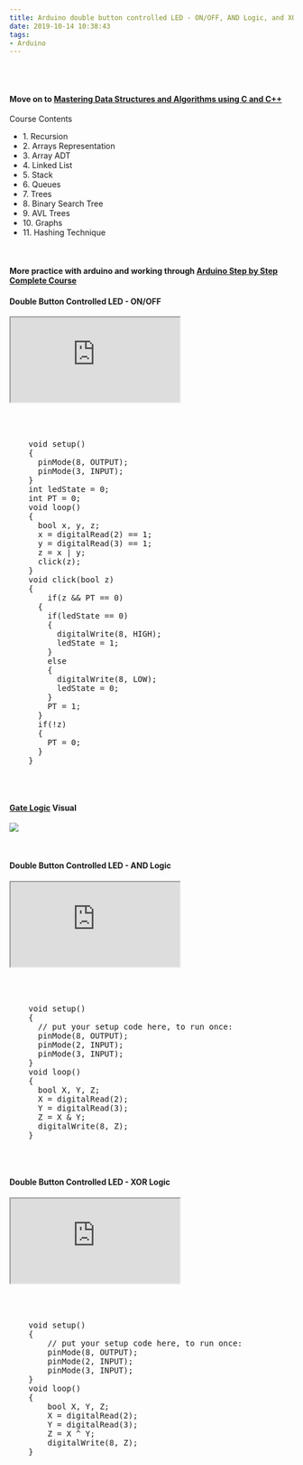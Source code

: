 ```yaml
---
title: Arduino double button controlled LED - ON/OFF, AND Logic, and XOR Logic  
date: 2019-10-14 10:38:43
tags: 
- Arduino
---
```


<br>
<br>
<h4>Move on to 
<a href="https://www.udemy.com/course/datastructurescncpp/learn/lecture/13319372?start=0#overview">
    Mastering Data Structures and Algorithms using C and C++</a>
</h4>   
<span>
Course Contents
<ul>
<li>1. Recursion</li>
<li>2. Arrays Representation</li>
<li>3. Array ADT</li>
<li>4. Linked List</li>
<li>5. Stack</li>
<li>6. Queues</li>
<li>7. Trees</li>
<li>8. Binary Search Tree</li>
<li>9. AVL Trees</li>
<li>10. Graphs</li>
<li>11. Hashing Technique</li>
</ul>
</span>
<br>
<h4>More practice with arduino and working through 
<a href="https://www.udemy.com/course/arduino-new-2019-more-than-50-hours-complete-course">Arduino Step by Step Complete Course</a>
</h4>
<h4>Double Button Controlled LED - ON/OFF </h4>
<span>
<div class="video-container"><iframe src="https://www.youtube.com/embed/yFxUzTYUUd8"></iframe></div>
</span>    
<br>
<br>
<div  itemprop ="text">
<div class ="codebox"  >
<pre >
<span align-text="left">
    void setup() 
    {
      pinMode(8, OUTPUT);
      pinMode(3, INPUT);
    }
    int ledState = 0;
    int PT = 0;
    void loop() 
    {
      bool x, y, z;
      x = digitalRead(2) == 1; 
      y = digitalRead(3) == 1;
      z = x | y; 
      click(z); 
    }
    void click(bool z)
    {
        if(z && PT == 0)
      {
        if(ledState == 0)
        {
          digitalWrite(8, HIGH);
          ledState = 1;   
        }
        else
        {
          digitalWrite(8, LOW);
          ledState = 0;
        }
        PT = 1;
      }
      if(!z) 
      {
        PT = 0;
      }
    }                  
</span>  
</pre>
</div>    
</div>  
<br>
<h4>
<a href ="https://i0.wp.com/download.e-bookshelf.de/download/0000/6295/98/L-X-0000629598-0001312433.XHTML/images/c01/table_image_002.gif">
Gate Logic</a> Visual</h4>

![](/images/gate_logic_visual.jpg)

<br>
<h4>Double Button Controlled LED - AND Logic </h4>
<span>
<div class="video-container"><iframe src="https://www.youtube.com/embed/iChOzk2zywc"></iframe></div>   
</span>    
<br>
<br>
<div  itemprop ="text">
<div class ="codebox"  >
<pre >
<span align-text="left">
    void setup() 
    {
      // put your setup code here, to run once:
      pinMode(8, OUTPUT);
      pinMode(2, INPUT);
      pinMode(3, INPUT);
    }
    void loop() 
    {
      bool X, Y, Z;
      X = digitalRead(2);
      Y = digitalRead(3);
      Z = X & Y;
      digitalWrite(8, Z);
    }
</span>  
</pre>
</div>    
</div>  
<br>
<h4>Double Button Controlled LED - XOR Logic </h4>
<span>
<div class="video-container"><iframe src="https://www.youtube.com/embed/CyE4lyY5CLs"></iframe></div>    
</span>    
<br>
<br>
<div  itemprop ="text">
<div class ="codebox"  >
<pre >
<span align-text="left">
    void setup() 
    {
        // put your setup code here, to run once:
        pinMode(8, OUTPUT);
        pinMode(2, INPUT);
        pinMode(3, INPUT);
    }
    void loop() 
    {
        bool X, Y, Z;
        X = digitalRead(2);
        Y = digitalRead(3);
        Z = X ^ Y;
        digitalWrite(8, Z);
    }
</span>  
</pre>
</div>    
</div>  
<br>